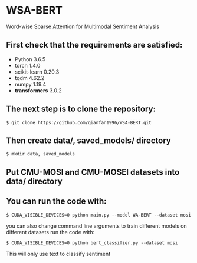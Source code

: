 # WSA-BERT
Word-wise Sparse Attention for Multimodal Sentiment Analysis
## First check that the requirements are satisfied:
* Python 3.6.5
* torch 1.4.0
* scikit-learn 0.20.3
* tqdm 4.62.2
* numpy 1.19.4
* **transformers** 3.0.2
## The next step is to clone the repository:
```
$ git clone https://github.com/qianfan1996/WSA-BERT.git
```
## Then create data/, saved_models/ directory
```
$ mkdir data, saved_models
```
## Put CMU-MOSI and CMU-MOSEI datasets into data/ directory
## You can run the code with:
```
$ CUDA_VISIBLE_DEVICES=0 python main.py --model WA-BERT --dataset mosi
```
you can also change command line arguments to train different models on different datasets
run the code with:
```
$ CUDA_VISIBLE_DEVICES=0 python bert_classifier.py --dataset mosi
```
This will only use text to classify sentiment
